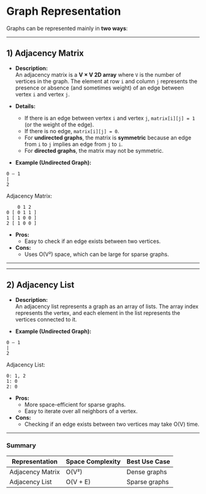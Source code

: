 # Graph Representation

Graphs can be represented mainly in **two ways**:

---

## 1) Adjacency Matrix

- **Description:**  
  An adjacency matrix is a **V × V 2D array** where `V` is the number of vertices in the graph. The element at row `i` and column `j` represents the presence or absence (and sometimes weight) of an edge between vertex `i` and vertex `j`.

- **Details:**
    - If there is an edge between vertex `i` and vertex `j`, `matrix[i][j] = 1` (or the weight of the edge).
    - If there is no edge, `matrix[i][j] = 0`.
    - For **undirected graphs**, the matrix is **symmetric** because an edge from `i` to `j` implies an edge from `j` to `i`.
    - For **directed graphs**, the matrix may not be symmetric.

- **Example (Undirected Graph):**

```text
0 — 1
|
2
```


Adjacency Matrix:

```text
    0 1 2
0 [ 0 1 1 ]
1 [ 1 0 0 ]
2 [ 1 0 0 ]

```

- **Pros:**
    - Easy to check if an edge exists between two vertices.
- **Cons:**
    - Uses O(V²) space, which can be large for sparse graphs.

---

---

## 2) Adjacency List

- **Description:**  
  An adjacency list represents a graph as an array of lists. The array index represents the vertex, and each element in the list represents the vertices connected to it.

- **Example (Undirected Graph):**

```text
0 — 1
|
2
```

Adjacency List:

```text
0: 1, 2
1: 0
2: 0
```

- **Pros:**
    - More space-efficient for sparse graphs.
    - Easy to iterate over all neighbors of a vertex.
- **Cons:**
    - Checking if an edge exists between two vertices may take O(V) time.

---

### Summary

| Representation      | Space Complexity | Best Use Case                       |
|--------------------|----------------|------------------------------------|
| Adjacency Matrix    | O(V²)          | Dense graphs                       |
| Adjacency List      | O(V + E)       | Sparse graphs                       |
